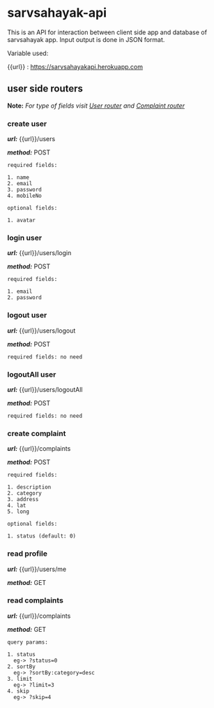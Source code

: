 # sarvsahayak-api
This is an API for interaction between client side app and database of sarvsahayak app. Input output is done in JSON format.

Variable used:

{{url}} : https://sarvsahayakapi.herokuapp.com

## user side routers

**Note:** *For type of fields visit [User router](./src/models/user.js) and [Complaint router](./src/models/complaint.js)*

### create user

***url:*** {{url}}/users

***method:*** POST

```
required fields:

1. name
2. email
3. password
4. mobileNo

optional fields:

1. avatar

```

### login user

***url:*** {{url}}/users/login

***method:*** POST

```
required fields:

1. email
2. password

```


### logout user

***url:*** {{url}}/users/logout

***method:*** POST

```
required fields: no need
```

### logoutAll user

***url:*** {{url}}/users/logoutAll

***method:*** POST

```
required fields: no need
```


### create complaint

***url:*** {{url}}/complaints

***method:*** POST

```
required fields:

1. description
2. category
3. address
4. lat
5. long

optional fields:

1. status (default: 0)

```

### read profile

***url:*** {{url}}/users/me

***method:*** GET


### read complaints

***url:*** {{url}}/complaints

***method:*** GET

```
query params:

1. status
  eg-> ?status=0
2. sortBy
  eg-> ?sortBy:category=desc
3. limit
  eg-> ?limit=3
4. skip
  eg-> ?skip=4
```
